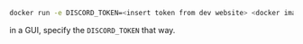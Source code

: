 ```zsh
docker run -e DISCORD_TOKEN=<insert token from dev website> <docker image>
```

in a GUI, specify the `DISCORD_TOKEN` that way.
